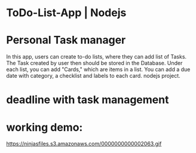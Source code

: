 # ToDo-List-App | Nodejs
# Personal Task manager 
 In this app, users can create to-do lists, where they can add list of Tasks. The Task created by user then should be stored in the Database.
Under each list, you can add "Cards," which are items in a list. You can add a due date with category, a checklist and labels to each card.
nodejs project.
# deadline with task management

# working demo:
https://ninjasfiles.s3.amazonaws.com/0000000000002063.gif
